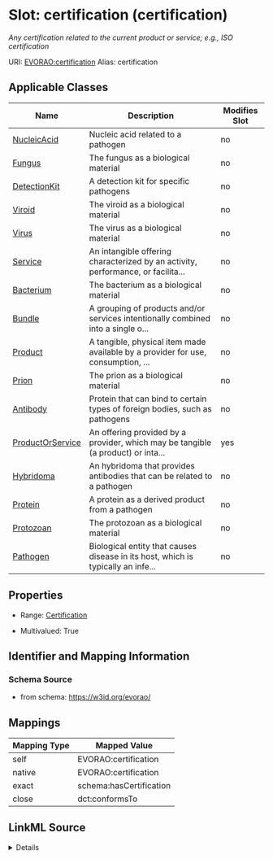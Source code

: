 

# Slot: certification (certification) 


_Any certification related to the current product or service; e.g., ISO certification_





URI: [EVORAO:certification](https://w3id.org/evorao/certification)
Alias: certification

<!-- no inheritance hierarchy -->





## Applicable Classes

| Name | Description | Modifies Slot |
| --- | --- | --- |
| [NucleicAcid](NucleicAcid.md) | Nucleic acid related to a pathogen |  no  |
| [Fungus](Fungus.md) | The fungus as a biological material |  no  |
| [DetectionKit](DetectionKit.md) | A detection kit for specific pathogens |  no  |
| [Viroid](Viroid.md) | The viroid as a biological material |  no  |
| [Virus](Virus.md) | The virus as a biological material |  no  |
| [Service](Service.md) | An intangible offering characterized by an activity, performance, or facilita... |  no  |
| [Bacterium](Bacterium.md) | The bacterium as a biological material |  no  |
| [Bundle](Bundle.md) | A grouping of products and/or services intentionally combined into a single o... |  no  |
| [Product](Product.md) | A tangible, physical item made available by a provider for use, consumption, ... |  no  |
| [Prion](Prion.md) | The prion as a biological material |  no  |
| [Antibody](Antibody.md) | Protein that can bind to certain types of foreign bodies, such as pathogens |  no  |
| [ProductOrService](ProductOrService.md) | An offering provided by a provider, which may be tangible (a product) or inta... |  yes  |
| [Hybridoma](Hybridoma.md) | An hybridoma that provides antibodies that can be related to a pathogen |  no  |
| [Protein](Protein.md) | A protein as a derived product from a pathogen |  no  |
| [Protozoan](Protozoan.md) | The protozoan as a biological material |  no  |
| [Pathogen](Pathogen.md) | Biological entity that causes disease in its host, which is typically an infe... |  no  |







## Properties

* Range: [Certification](Certification.md)

* Multivalued: True





## Identifier and Mapping Information







### Schema Source


* from schema: https://w3id.org/evorao/




## Mappings

| Mapping Type | Mapped Value |
| ---  | ---  |
| self | EVORAO:certification |
| native | EVORAO:certification |
| exact | schema:hasCertification |
| close | dct:conformsTo |




## LinkML Source

<details>
```yaml
name: certification
description: Any certification related to the current product or service; e.g., ISO
  certification
title: certification
from_schema: https://w3id.org/evorao/
exact_mappings:
- schema:hasCertification
close_mappings:
- dct:conformsTo
rank: 1000
alias: certification
domain_of:
- ProductOrService
range: Certification
required: false
multivalued: true

```
</details>